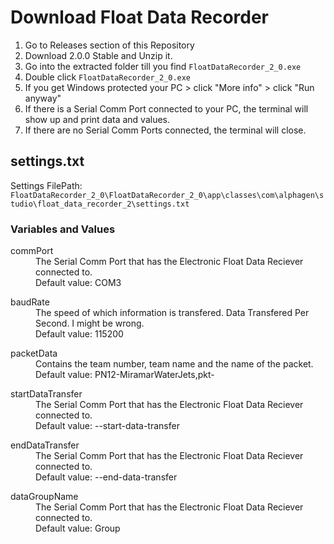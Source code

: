 # Download Float Data Recorder

1. Go to Releases section of this Repository
2. Download 2.0.0 Stable and Unzip it.
3. Go into the extracted folder till you find `FloatDataRecorder_2_0.exe`
4. Double click `FloatDataRecorder_2_0.exe`
5. If you get Windows protected your PC > click "More info" > click "Run anyway"
6. If there is a Serial Comm Port connected to your PC, the terminal will show up and print data and values.
7. If there are no Serial Comm Ports connected, the terminal will close.

## settings.txt
Settings FilePath: `FloatDataRecorder_2_0\FloatDataRecorder_2_0\app\classes\com\alphagen\studio\float_data_recorder_2\settings.txt`

### Variables and Values
<dl><dt>commPort</dt>
  <dd>The Serial Comm Port that has the Electronic Float Data Reciever connected to.
    <br>Default value: COM3</dd>
</dl>
<dl><dt>baudRate</dt>
  <dd>The speed of which information is transfered. Data Transfered Per Second. I might be wrong.
    <br>Default value: 115200</dd>
</dl>
<dl><dt>packetData</dt>
  <dd>Contains the team number, team name and the name of the packet.
    <br>Default value: PN12-MiramarWaterJets,pkt-</dd>
</dl>
<dl><dt>startDataTransfer</dt>
  <dd>The Serial Comm Port that has the Electronic Float Data Reciever connected to.
    <br>Default value: --start-data-transfer</dd>
</dl>
<dl><dt>endDataTransfer</dt>
  <dd>The Serial Comm Port that has the Electronic Float Data Reciever connected to.
    <br>Default value: --end-data-transfer</dd>
</dl>
<dl><dt>dataGroupName</dt>
  <dd>The Serial Comm Port that has the Electronic Float Data Reciever connected to.
    <br>Default value: Group</dd>
</dl>
